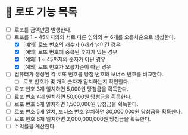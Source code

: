 # 🚀 로또 기능 목록

- [ ] 로또를 금액만큼 발행한다.
- [ ] 로또를 1 ~ 45까지의의 서로 다른 임의의 수 6개를 오름차순으로 생성한다. 
    - [X] [예외] 로또 번호의 개수가 6개가 넘어간 경우
    - [X] [예외] 로또 번호에 중복된 숫자가 있는 경우
    - [X] [예외] 1 ~ 45까지의 숫자가 아닌 경우
    - [X] [예외] 로또 번호가 오름차순이 아닌 경우
- [ ] 컴퓨터가 생성된 각 로또 번호를 당첨 번호와 보너스 번호를 비교한다.
    - [ ] 로또 번호가 몇 개의 숫자가 일치하는지 확인한다.
- [ ] 로또 번호 3개 일치하면 5,000원 당첨금을 획득한다.
- [ ] 로또 번호 4개 일치하면 50,000원 당첨금을 획득한다.
- [ ] 로또 번호 5개 일치하면 1,500,000원 당첨금을 획득한다.
- [ ] 로또 번호 5개 일치, 보너스 번호 일치하면 30,000,000원 당첨금을 획득한다.
- [ ] 로또 번호 6개 일치하면 2,000,000,000원 당첨금을 획득한다.
- [ ] 수익률을 계산한다.